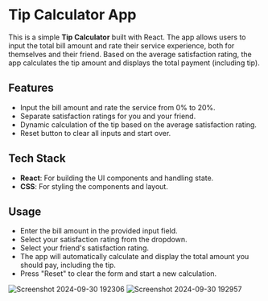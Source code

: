 # Tip Calculator App

This is a simple **Tip Calculator** built with React. The app allows users to input the total bill amount and rate their service experience, both for themselves and their friend. Based on the average satisfaction rating, the app calculates the tip amount and displays the total payment (including tip).

## Features

- Input the bill amount and rate the service from 0% to 20%.
- Separate satisfaction ratings for you and your friend.
- Dynamic calculation of the tip based on the average satisfaction rating.
- Reset button to clear all inputs and start over.

## Tech Stack

- **React**: For building the UI components and handling state.
- **CSS**: For styling the components and layout.

## Usage

- Enter the bill amount in the provided input field.
- Select your satisfaction rating from the dropdown.
- Select your friend's satisfaction rating.
- The app will automatically calculate and display the total amount you should pay, including the tip.
- Press "Reset" to clear the form and start a new calculation.


![Screenshot 2024-09-30 192306](https://github.com/user-attachments/assets/11728553-e315-422d-83a8-d5950d9bc308)
![Screenshot 2024-09-30 192957](https://github.com/user-attachments/assets/c29d0286-2129-4496-b79e-b1050e976281)
